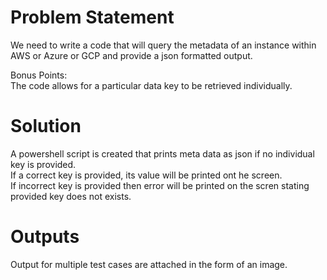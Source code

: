 # Problem Statement
We need to write a code that will query the metadata of an instance within AWS or Azure or GCP and provide a json formatted output. 

Bonus Points:  
The code allows for a particular data key to be retrieved individually.

# Solution
A powershell script is created that prints meta data as json if no individual key is provided.   
If a correct key is provided, its value will be printed ont he screen.  
If incorrect key is provided then error will be printed on the scren stating provided key does not exists.  

# Outputs
Output for multiple test cases are attached in the form of an image.